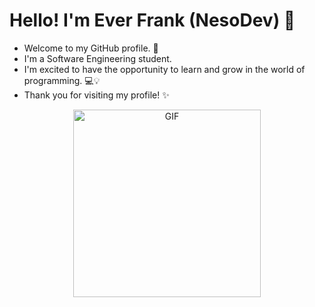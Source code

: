 # Hello! I'm Ever Frank (NesoDev) 👋
- Welcome to my GitHub profile. 🎉
- I'm a Software Engineering student.
- I'm excited to have the opportunity to learn and grow in the world of programming. 💻💡
- Thank you for visiting my profile! ✨

<p align="center">
  <img src="https://i.pinimg.com/originals/17/28/5f/17285fc448d970cdd53b1b3ba11d7e66.gif" alt="GIF" width="300">
</p>
